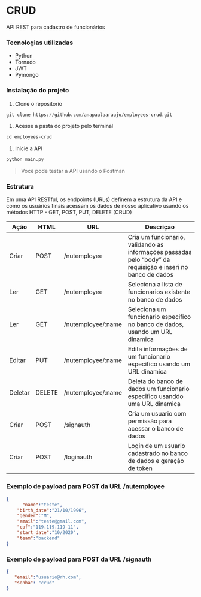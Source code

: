 # CRUD

API REST para cadastro de funcionários

### Tecnologias utilizadas

- Python
- Tornado
- JWT
- Pymongo

### Instalação do projeto

1. Clone o repositorio

```python
git clone https://github.com/anapaulaaraujo/employees-crud.git
```

1. Acesse a pasta do projeto pelo terminal

```python
cd employees-crud
```

1. Inicie a API

```python
python main.py
```

> Você pode testar a API usando o Postman
> 

### Estrutura

Em uma API RESTful, os endpoints (URLs) definem a estrutura da API e como os usuários finais acessam os dados de nosso aplicativo usando os métodos HTTP - GET, POST, PUT, DELETE (CRUD)

| Ação | HTML | URL | Descriçao |
| --- | --- | --- | --- |
| Criar | POST | /nutemployee | Cria um funcionario, validando as informações passadas pelo “body” da requisição e inseri no banco de dados |
| Ler | GET | /nutemployee | Seleciona a lista de funcionarios existente no banco de dados |
| Ler | GET | /nutemployee/:name | Seleciona um funcionario especifico no banco de dados, usando um URL dinamica |
| Editar | PUT | /nutemployee/:name | Edita informações de um funcionario especifico usando um URL dinamica |
| Deletar | DELETE | /nutemployee/:name | Deleta do banco de dados um funcionario especifico usanddo uma URL dinamica |
| Criar | POST | /signauth | Cria um usuario com permissão para acessar o banco de dados |
| Criar | POST | /loginauth | Login de um usuario cadastrado no banco de dados e geração de token |

### Exemplo de payload para POST da URL /nutemployee

```json
{
	  "name":"teste",
    "birth_date":"21/10/1996",
    "gender":"M",
    "email":"teste@gmail.com",
    "cpf":"119.119.119-11",
    "start_date":"10/2020",
    "team":"backend"
}
```

### Exemplo de payload para POST da URL /signauth

```json
{
   "email":"usuario@rh.com",
   "senha": "crud"
}
```